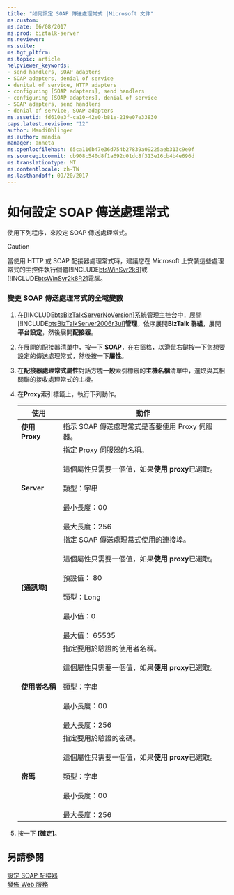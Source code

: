 ```yaml
---
title: "如何設定 SOAP 傳送處理常式 |Microsoft 文件"
ms.custom: 
ms.date: 06/08/2017
ms.prod: biztalk-server
ms.reviewer: 
ms.suite: 
ms.tgt_pltfrm: 
ms.topic: article
helpviewer_keywords:
- send handlers, SOAP adapters
- SOAP adapters, denial of service
- denital of service, HTTP adapters
- configuring [SOAP adapters], send handlers
- configuring [SOAP adapters], denial of service
- SOAP adapters, send handlers
- denial of service, SOAP adapters
ms.assetid: fd610a3f-ca10-42e0-b81e-219e07e33830
caps.latest.revision: "12"
author: MandiOhlinger
ms.author: mandia
manager: anneta
ms.openlocfilehash: 65ca116b47e36d754b27839a09225aeb313c9e0f
ms.sourcegitcommit: cb908c540d8f1a692d01dc8f313e16cb4b4e696d
ms.translationtype: MT
ms.contentlocale: zh-TW
ms.lasthandoff: 09/20/2017
---
```

# <a name="how-to-configure-a-soap-send-handler"></a>如何設定 SOAP 傳送處理常式
使用下列程序，來設定 SOAP 傳送處理常式。  
  
> [!CAUTION]
>  當使用 HTTP 或 SOAP 配接器處理常式時，建議您在 Microsoft 上安裝這些處理常式的主控件執行個體[!INCLUDE[btsWinSvr2k8](../includes/btswinsvr2k8-md.md)]或[!INCLUDE[btsWinSvr2k8R2](../includes/btswinsvr2k8r2-md.md)]電腦。  
  
### <a name="to-change-global-variables-for-a-soap-send-handler"></a>變更 SOAP 傳送處理常式的全域變數  
  
1.  在[!INCLUDE[btsBizTalkServerNoVersion](../includes/btsbiztalkservernoversion-md.md)]系統管理主控台中，展開[!INCLUDE[btsBizTalkServer2006r3ui](../includes/btsbiztalkserver2006r3ui-md.md)]**管理**，依序展開**BizTalk 群組**，展開**平台設定**，然後展開**配接器**。  
  
2.  在展開的配接器清單中，按一下  **SOAP**，在右窗格，以滑鼠右鍵按一下您想要設定的傳送處理常式，然後按一下**屬性**。  
  
3.  在**配接器處理常式屬性**對話方塊**一般**索引標籤的**主機名稱**清單中，選取與其相關聯的接收處理常式的主機。  
  
4.  在**Proxy**索引標籤上，執行下列動作。  
  
    |使用|動作|  
    |--------------|----------------|  
    |**使用 Proxy**|指示 SOAP 傳送處理常式是否要使用 Proxy 伺服器。|  
    |**Server**|指定 Proxy 伺服器的名稱。<br /><br /> 這個屬性只需要一個值，如果**使用 proxy**已選取。<br /><br /> 類型：字串<br /><br /> 最小長度：00<br /><br /> 最大長度：256|  
    |**[通訊埠]**|指定 SOAP 傳送處理常式使用的連接埠。<br /><br /> 這個屬性只需要一個值，如果**使用 proxy**已選取。<br /><br /> 預設值： 80<br /><br /> 類型：Long<br /><br /> 最小值：0<br /><br /> 最大值： 65535|  
    |**使用者名稱**|指定要用於驗證的使用者名稱。<br /><br /> 這個屬性只需要一個值，如果**使用 proxy**已選取。<br /><br /> 類型：字串<br /><br /> 最小長度：00<br /><br /> 最大長度：256|  
    |**密碼**|指定要用於驗證的密碼。<br /><br /> 這個屬性只需要一個值，如果**使用 proxy**已選取。<br /><br /> 類型：字串<br /><br /> 最小長度：00<br /><br /> 最大長度：256|  
  
5.  按一下 **[確定]**。  
  
## <a name="see-also"></a>另請參閱  
 [設定 SOAP 配接器](../core/configuring-the-soap-adapter.md)   
 [發佈 Web 服務](../core/publishing-web-services.md)